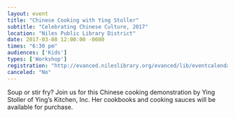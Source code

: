 ```yaml
---
layout: event
title: "Chinese Cooking with Ying Stoller"
subtitle: "Celebrating Chinese Culture, 2017"
location: "Niles Public Library District"
date: 2017-03-08 12:00:00 -0600
times: "6:30 pm"
audiences: ['Kids']
types: ['Workshop']
registration: "http://evanced.nileslibrary.org/evanced/lib/eventcalendar.asp"
canceled: "No"
---
```

Soup or stir fry? Join us for this Chinese cooking demonstration by Ying Stoller of Ying’s Kitchen, Inc. Her cookbooks and cooking sauces will be available for purchase.
